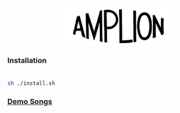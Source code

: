 <p text-align="center">
  <img src="cover.png" width="250px" style="margin-right: auto;margin-left: auto; display:block;" />
</p>

### Installation

```sh

sh ./install.sh

```

### [Demo Songs](https://dugin.bandcamp.com/album/amplion)
